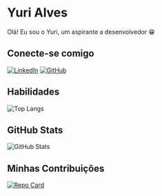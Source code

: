 # Yuri Alves
Olá! Eu sou o Yuri, um aspirante a desenvolvedor 😁

## Conecte-se comigo
[![LinkedIn](https://img.shields.io/badge/LinkedIn-FFFF00?style=for-the-badge&logo=linkedin&logoColor=000)](https://www.linkedin.com/in/yurialvesdeveloper/)
[![GitHub](https://img.shields.io/badge/GitHub-FFFF00?style=for-the-badge&logo=GitHub&logoColor=000)](https://github.com/yuriaddev)

## Habilidades
![Top Langs](https://github-readme-stats-git-masterrstaa-rickstaa.vercel.app/api/top-langs/?username=yuriaddev&layout=compact&bg_color=000&border_color=FFFF00&title_color=FFFF00&text_color=FFF)

## GitHub Stats
![GitHub Stats](https://github-readme-stats.vercel.app/api?username=yuriaddev&theme=transparent&bg_color=000&border_color=FFFF00&show_icons=true&icon_color=FFFF00&title_color=FFFF00&text_color=FFF&hide_title=true)

## Minhas Contribuições
[![Repo Card](https://github-readme-stats.vercel.app/api/pin/?username=yuriaddev&repo=dio-lab-open-source&bg_color=000&border_color=FFFF00&show_icons=true&icon_color=FFFF00&title_color=FFFF00&text_color=FFF)](https://github.com/yuriaddev/dio-lab-open-source)


